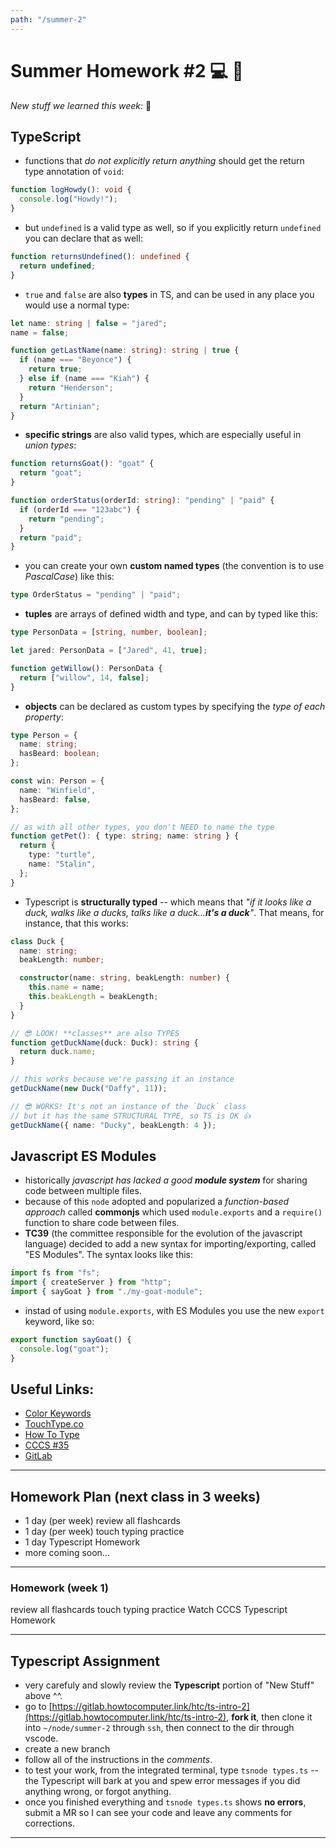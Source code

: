 ```yaml
---
path: "/summer-2"
---
```


# Summer Homework #2 💻 🥬

_New stuff we learned this week:_ 🤔

## TypeScript

- functions that _do not explicitly return anything_ should get the return type annotation of `void`:

```ts
function logHowdy(): void {
  console.log("Howdy!");
}
```

- but `undefined` is a valid type as well, so if you explicitly return `undefined` you can declare that as well:

```ts
function returnsUndefined(): undefined {
  return undefined;
}
```

- `true` and `false` are also **types** in TS, and can be used in any place you would use a normal type:

```ts
let name: string | false = "jared";
name = false;

function getLastName(name: string): string | true {
  if (name === "Beyonce") {
    return true;
  } else if (name === "Kiah") {
    return "Henderson";
  }
  return "Artinian";
}
```

- **specific strings** are also valid types, which are especially useful in _union types_:

```ts
function returnsGoat(): "goat" {
  return "goat";
}

function orderStatus(orderId: string): "pending" | "paid" {
  if (orderId === "123abc") {
    return "pending";
  }
  return "paid";
}
```

- you can create your own **custom named types** (the convention is to use _PascalCase_) like this:

```ts
type OrderStatus = "pending" | "paid";
```

- **tuples** are arrays of defined width and type, and can by typed like this:

```ts
type PersonData = [string, number, boolean];

let jared: PersonData = ["Jared", 41, true];

function getWillow(): PersonData {
  return ["willow", 14, false];
}
```

- **objects** can be declared as custom types by specifying the _type of each property_:

```ts
type Person = {
  name: string;
  hasBeard: boolean;
};

const win: Person = {
  name: "Winfield",
  hasBeard: false,
};

// as with all other types, you don't NEED to name the type
function getPet(): { type: string; name: string } {
  return {
    type: "turtle",
    name: "Stalin",
  };
}
```

- Typescript is **structurally typed** -- which means that _"if it looks like a duck, walks like a ducks, talks like a duck...**it's a duck**"_. That means, for instance, that this works:

```ts
class Duck {
  name: string;
  beakLength: number;

  constructor(name: string, beakLength: number) {
    this.name = name;
    this.beakLength = beakLength;
  }
}

// 😎 LOOK! **classes** are also TYPES
function getDuckName(duck: Duck): string {
  return duck.name;
}

// this works because we're passing it an instance
getDuckName(new Duck("Daffy", 11));

// 😎 WORKS! It's not an instance of the `Duck` class
// but it has the same STRUCTURAL TYPE, so TS is OK 👍
getDuckName({ name: "Ducky", beakLength: 4 });
```

## Javascript ES Modules

- historically _javascript has lacked a good **module system**_ for sharing code between multiple files.
- because of this `node` adopted and popularized a _function-based approach_ called **commonjs** which used `module.exports` and a `require()` function to share code between files.
- **TC39** (the committee responsible for the evolution of the javascript language) decided to add a new syntax for importing/exporting, called "ES Modules". The syntax looks like this:

```js
import fs from "fs";
import { createServer } from "http";
import { sayGoat } from "./my-goat-module";
```

- instad of using `module.exports`, with ES Modules you use the new `export` keyword, like so:

```js
export function sayGoat() {
  console.log("goat");
}
```

## Useful Links:

- [Color Keywords](https://developer.mozilla.org/en-US/docs/Web/CSS/color_value#colors_table)
- [TouchType.co](http://touchtype.co)
- [How To Type](https://www.how-to-type.com)
- [CCCS #35](https://htc-viewer.netlify.app/?id=-4E2-0sxVUM)
- [GitLab](https://gitlab.howtocomputer.link)

---

## Homework Plan (next class in 3 weeks)

- 1 day (per week) review all flashcards
- 1 day (per week) touch typing practice
- 1 day Typescript Homework
- more coming soon...

---

### Homework (week 1)

<Checkable id="review-flash-1">review all flashcards</Checkable>
<Checkable id="typing-1">touch typing practice</Checkable>
<Checkable id="cccs">Watch CCCS</Checkable>
<Checkable id="ts-1">Typescript Homework</Checkable>

---

## Typescript Assignment

- very carefuly and slowly review the **Typescript** portion of "New Stuff" above ^^.
- go to [https://gitlab.howtocomputer.link/htc/ts-intro-2](https://gitlab.howtocomputer.link/htc/ts-intro-2), **fork it**, then clone it into `~/node/summer-2` through `ssh`, then connect to the dir through vscode.
- create a new branch
- follow all of the instructions in the _comments_.
- to test your work, from the integrated terminal, type `tsnode types.ts` -- the Typescript will bark at you and spew error messages if you did anything wrong, or forgot anything.
- once you finished everything and `tsnode types.ts` shows **no errors**, submit a MR so I can see your code and leave any comments for corrections.

---

